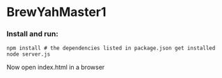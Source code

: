 # BrewYahMaster1

### Install and run:


```
npm install # the dependencies listed in package.json get installed
node server.js
```
Now open index.html in a browser

